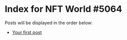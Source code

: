 # Index for NFT World #5064
Posts will be displayed in the order below:

- [Your first post](./001-first.md)

